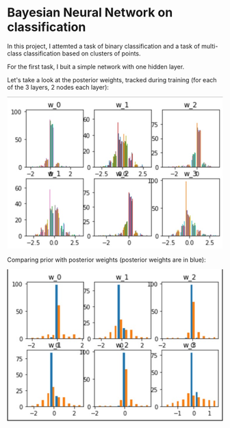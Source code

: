# Bayesian Neural Network on classification

In this project, I attemted a task of binary classification and a task of multi-class classification based on clusters of points.

For the first task, I buit a simple network with one hidden layer.

Let's take a look at the posterior weights, tracked during training (for each of the 3 layers, 2 nodes each layer):

![image](/images/posterior_w.jpg)


Comparing prior with posterior weights (posterior weights are in blue):

![image](/images/posterior_prior.jpg)

